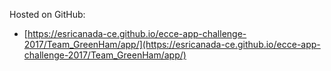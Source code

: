 Hosted on GitHub:
- [https://esricanada-ce.github.io/ecce-app-challenge-2017/Team_GreenHam/app/](https://esricanada-ce.github.io/ecce-app-challenge-2017/Team_GreenHam/app/)
